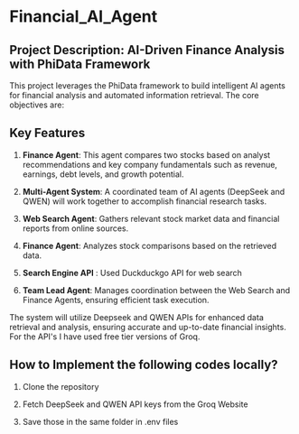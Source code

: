 # Financial_AI_Agent


## Project Description: AI-Driven Finance Analysis with PhiData Framework


This project leverages the PhiData framework to build intelligent AI agents for financial analysis and automated information retrieval. The core objectives are:

## Key Features

1. **Finance Agent**: This agent compares two stocks based on analyst recommendations and key company fundamentals such as revenue, earnings, debt levels, and growth potential.

2. **Multi-Agent System**: A coordinated team of AI agents (DeepSeek and QWEN) will work together to accomplish financial research tasks.

3. **Web Search Agent**: Gathers relevant stock market data and financial reports from online sources.

4. **Finance Agent**: Analyzes stock comparisons based on the retrieved data.

5. **Search Engine API** : Used Duckduckgo API for web search

6. **Team Lead Agent**: Manages coordination between the Web Search and Finance Agents, ensuring efficient task execution.


The system will utilize Deepseek and QWEN APIs for enhanced data retrieval and analysis, ensuring accurate and up-to-date financial insights. For the API's I have used free tier versions of Groq.

## How to Implement the following codes locally?

1. Clone the repository

2. Fetch DeepSeek and QWEN API keys from the Groq Website

3. Save those in the same folder in .env files
